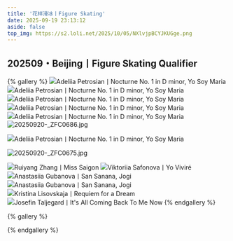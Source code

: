 ```yaml
---
title: '花样滑冰丨Figure Skating'
date: 2025-09-19 23:13:12
aside: false
top_img: https://s2.loli.net/2025/10/05/NXlvjpBCYJKUGge.png
---
```


## 202509・Beijing丨Figure Skating Qualifier 

{% gallery %}
![Adeliia Petrosian丨Nocturne No. 1 in D minor, Yo Soy Maria](https://s2.loli.net/2025/10/05/JKy9pnqjZRh7TlN.jpg)
![Adeliia Petrosian丨Nocturne No. 1 in D minor, Yo Soy Maria](https://s2.loli.net/2025/10/05/kZVdgBa9uWhSqrs.jpg)
![Adeliia Petrosian丨Nocturne No. 1 in D minor, Yo Soy Maria](https://s2.loli.net/2025/10/05/i7js6ZXqcMFPWRa.jpg)
![Adeliia Petrosian丨Nocturne No. 1 in D minor, Yo Soy Maria](https://s2.loli.net/2025/10/05/9djerOn5PcbIRQa.jpg)
![Adeliia Petrosian丨Nocturne No. 1 in D minor, Yo Soy Maria](https://s2.loli.net/2025/10/05/eEdUQZisH4Ajur5.jpg)
![20250920-_ZFC0686.jpg](https://s2.loli.net/2025/10/05/EfoPLZs631eAHDI.jpg)

![Adeliia Petrosian丨Nocturne No. 1 in D minor, Yo Soy Maria](https://s2.loli.net/2025/10/05/JMLxtlSHXfIPEku.jpg)

![20250920-_ZFC0675.jpg](https://s2.loli.net/2025/10/05/Nlf1iq6Yxn3ARID.jpg)

![Ruiyang Zhang丨Miss Saigon](https://s2.loli.net/2025/10/05/2kblTmw4jxWX3h6.jpg)
![Viktoriia Safonova丨Yo Viviré](https://s2.loli.net/2025/10/05/8XBFSlqgNWtAJeH.jpg)
![Anastasiia Gubanova丨San Sanana, Jogi](https://s2.loli.net/2025/10/05/TPfgosAjz5p6I1c.jpg)
![Anastasiia Gubanova丨San Sanana, Jogi](https://s2.loli.net/2025/10/05/MNrBjJozKAnemY4.jpg)
![Kristina Lisovskaja丨Requiem for a Dream](https://s2.loli.net/2025/10/05/UFzlyRCdJiSfHxG.jpg)
![Josefin Taljegard丨It's All Coming Back To Me Now](https://s2.loli.net/2025/10/05/ExX2eNF1gKRw6d9.jpg)
{% endgallery %}



{% gallery %}

{% endgallery %}
